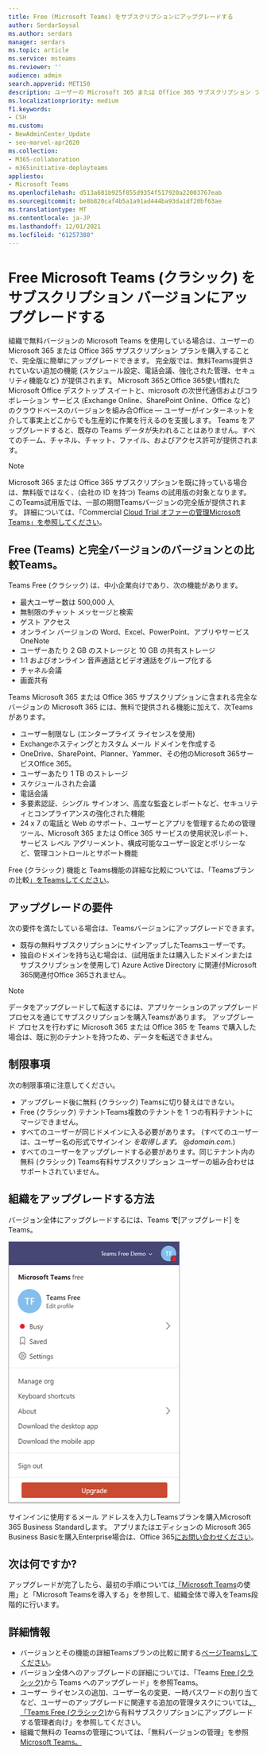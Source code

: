 ```yaml
---
title: Free (Microsoft Teams) をサブスクリプションにアップグレードする
author: SerdarSoysal
ms.author: serdars
manager: serdars
ms.topic: article
ms.service: msteams
ms.reviewer: ''
audience: admin
search.appverid: MET150
description: ユーザーの Microsoft 365 または Office 365 サブスクリプション プランを購入して、無料バージョンの Microsoft Teams から完全版に簡単にアップグレードする方法について学習します。
ms.localizationpriority: medium
f1.keywords:
- CSH
ms.custom:
- NewAdminCenter_Update
- seo-marvel-apr2020
ms.collection:
- M365-collaboration
- m365initiative-deployteams
appliesto:
- Microsoft Teams
ms.openlocfilehash: d513a681b925f855d9354f517920a22003767eab
ms.sourcegitcommit: be8b820caf4b5a1a91ad444ba93da1df20bf63ae
ms.translationtype: MT
ms.contentlocale: ja-JP
ms.lasthandoff: 12/01/2021
ms.locfileid: "61257388"
---
```

# <a name="upgrade-microsoft-teams-free-classic-to-subscription-version"></a>Free Microsoft Teams (クラシック) をサブスクリプション バージョンにアップグレードする

組織で無料バージョンの Microsoft Teams を使用している場合は、ユーザーの Microsoft 365 または Office 365 サブスクリプション プランを購入することで、完全版に簡単にアップグレードできます。 完全版では、無料Teams提供されていない追加の機能 (スケジュール設定、電話会議、強化された管理、セキュリティ機能など) が提供されます。 Microsoft 365とOffice 365使い慣れた Microsoft Office デスクトップ スイートと、microsoft の次世代通信およびコラボレーション サービス (Exchange Online、SharePoint Online、Office など) のクラウドベースのバージョンを組み合Office — ユーザーがインターネットを介して事実上どこからでも生産的に作業を行えるのを支援します。 Teams をアップグレードすると、既存の Teams データが失われることはありません。すべてのチーム、チャネル、チャット、ファイル、およびアクセス許可が提供されます。

> [!NOTE]
> Microsoft 365 または Office 365 サブスクリプションを既に持っている場合は、無料版ではなく、(会社の ID を持つ) Teams の試用版の対象となります。 このTeams試用版では、一部の期間Teamsバージョンの完全版が提供されます。 詳細については、「Commercial [Cloud Trial オファーの管理Microsoft Teams」を参照してください](./teams-exploratory.md)。

## <a name="how-does-teams-free-classic-compare-to-the-full-version-of-teams"></a>Free (Teams) と完全バージョンのバージョンとの比較Teams。

Teams Free (クラシック) は、中小企業向けであり、次の機能があります。

- 最大ユーザー数は 500,000 人
- 無制限のチャット メッセージと検索
- ゲスト アクセス
- オンライン バージョンの Word、Excel、PowerPoint、アプリやサービスOneNote
- ユーザーあたり 2 GB のストレージと 10 GB の共有ストレージ
- 1:1 およびオンライン 音声通話とビデオ通話をグループ化する
- チャネル会議
- 画面共有

Teams Microsoft 365 または Office 365 サブスクリプションに含まれる完全なバージョンの Microsoft 365 には、無料で提供される機能に加えて、次Teamsがあります。

- ユーザー制限なし (エンタープライズ ライセンスを使用)
- Exchangeホスティングとカスタム メール ドメインを作成する
- OneDrive、SharePoint、Planner、Yammer、その他のMicrosoft 365サービスOffice 365。
- ユーザーあたり 1 TB のストレージ
- スケジュールされた会議
- 電話会議
- 多要素認証、シングル サインオン、高度な監査とレポートなど、セキュリティとコンプライアンスの強化された機能
- 24 x 7 の電話と Web のサポート、ユーザーとアプリを管理するための管理ツール、Microsoft 365 または Office 365 サービスの使用状況レポート、サービス レベル アグリーメント、構成可能なユーザー設定とポリシーなど、管理コントロールとサポート機能

Free (クラシック) 機能と Teams機能の詳細な比較については、「Teamsプランの比較[」をTeamsしてください](https://products.office.com/microsoft-teams/free)。

## <a name="upgrade-requirements"></a>アップグレードの要件

次の要件を満たしている場合は、Teamsバージョンにアップグレードできます。

- 既存の無料サブスクリプションにサインアップしたTeamsユーザーです。
- 独自のドメインを持ち込む場合は、(試用版または購入したドメインまたはサブスクリプションを使用して) Azure Active Directory に関連付Microsoft 365関連付Office 365されません。

> [!NOTE]
> データをアップグレードして転送するには、アプリケーションのアップグレード プロセスを通じてサブスクリプションを購入Teamsがあります。 アップグレード プロセスを行わずに Microsoft 365 または Office 365 を Teams で購入した場合は、既に別のテナントを持つため、データを転送できません。

## <a name="limitations"></a>制限事項

次の制限事項に注意してください。

- アップグレード後に無料 (クラシック) Teamsに切り替えはできない。
- Free (クラシック) テナントTeams複数のテナントを 1 つの有料テナントにマージできません。
- すべてのユーザーが同じドメインに入る必要があります。 (すべてのユーザーは、ユーザー名の形式でサインイン *を取得します。* @*domain.com*.)
- すべてのユーザーをアップグレードする必要があります。同じテナント内の無料 (クラシック) Teams有料サブスクリプション ユーザーの組み合わせはサポートされていません。

## <a name="how-do-i-upgrade-my-organization"></a>組織をアップグレードする方法

バージョン全体にアップグレードするには、Teams **で**[アップグレード] をTeams。

![[アップグレード] ボタンを示すスクリーンショット。](media/teams-freemium-upgrade-image1.png)

サインインに使用するメール アドレスを入力しTeamsプランを購入Microsoft 365 Business Standardします。 アプリまたはエディションの Microsoft 365 Business Basicを購入Enterprise場合は、Office 365[にお問い合わせください](https://portal.office.com/support/altusupport.aspx?app=teamsfreeupgrade)。

## <a name="whats-next"></a>次は何ですか?

アップグレードが完了したら、最初の手順については[「Microsoft Teams](get-started-with-teams-quick-start.md)の使用」と「Microsoft Teams[](adopt-microsoft-teams-landing-page.md)を導入する」を参照して、組織全体で導入をTeams段階的に行います。

## <a name="more-information"></a>詳細情報

- バージョンとその機能の詳細Teamsプランの比較に関する[ページTeamsしてください](https://products.office.com/microsoft-teams/free)。
- バージョン全体へのアップグレードの詳細については、「Teams [Free (クラシック)](https://support.office.com/article/Upgrade-from-Teams-free-to-Teams-29475bbd-a34f-4175-9b33-d44430f8ad39)から Teams へのアップグレード」を参照Teams。
- ユーザー ライセンスの追加、ユーザー名の変更、一時パスワードの割り当てなど、ユーザーのアップグレードに関連する追加の管理タスクについては[、「Teams Free (クラシック)](https://support.office.com/article/for-admins-upgrading-from-teams-free-to-a-paid-subscription-75a95e7f-001e-42d0-a787-ae8b992d5a52)から有料サブスクリプションにアップグレードする管理者向け」を参照してください。
- 組織で無料の Teamsの管理については、「無料バージョンの管理」を参照[Microsoft Teams。](manage-freemium.md)